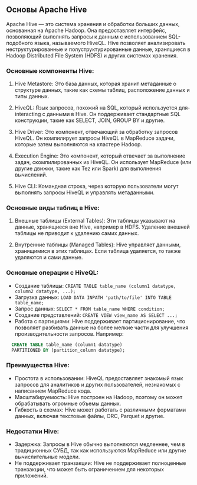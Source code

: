 ## Основы Apache Hive

Apache Hive — это система хранения и обработки больших данных, основанная на Apache Hadoop. Она предоставляет интерфейс, позволяющий выполнять запросы к данным с использованием SQL-подобного языка, называемого HiveQL. Hive позволяет анализировать неструктурированные и полуструктурированные данные, хранящиеся в Hadoop Distributed File System (HDFS) и других системах хранения.

### Основные компоненты Hive:

1. Hive Metastore: Это база данных, которая хранит метаданные о структуре данных, такие как схемы таблиц, расположение данных и типы данных.

2. HiveQL: Язык запросов, похожий на SQL, который используется для-interacting с данными в Hive. Он поддерживает стандартные SQL конструкции, такие как SELECT, JOIN, GROUP BY и другие.

3. Hive Driver: Это компонент, отвечающий за обработку запросов HiveQL. Он компилирует запросы HiveQL в MapReduce задачи, которые затем выполняются на кластере Hadoop.

4. Execution Engine: Это компонент, который отвечает за выполнение задач, скомпилированных из HiveQL. Он использует MapReduce (или другие движки, такие как Tez или Spark) для выполнения вычислений.

5. Hive CLI: Командная строка, через которую пользователи могут выполнять запросы HiveQL и управлять метаданными.

### Основные виды таблиц в Hive:

1. Внешные таблицы (External Tables): Эти таблицы указывают на данные, хранящиеся вне Hive, например в HDFS. Удаление внешней таблицы не приводит к удалению самих данных.

2. Внутренние таблицы (Managed Tables): Hive управляет данными, хранящимися в этих таблицах. Если таблица удаляется, то также удаляются и сами данные.

### Основные операции с HiveQL:

- Создание таблицы: `CREATE TABLE table_name (column1 datatype, column2 datatype, ...);`
- Загрузка данных: `LOAD DATA INPATH 'path/to/file' INTO TABLE table_name;`
- Запрос данных: `SELECT * FROM table_name WHERE condition;`
- Создание представлений: `CREATE VIEW view_name AS SELECT ...;`
- Работа с партициями: Hive поддерживает партиционирование, что позволяет разбивать данные на более мелкие части для улучшения производительности запросов. Например:

```sql
  CREATE TABLE table_name (column1 datatype)
  PARTITIONED BY (partition_column datatype);
```

### Преимущества Hive:

- Простота в использовании: HiveQL предоставляет знакомый язык запросов для аналитиков и других пользователей, незнакомых с написанием MapReduce кода.
- Масштабируемость: Hive построен на Hadoop, поэтому он может обрабатывать огромные объемы данных.
- Гибкость в схемах: Hive может работать с различными форматами данных, включая текстовые файлы, ORC, Parquet и другие.

### Недостатки Hive:

- Задержка: Запросы в Hive обычно выполняются медленнее, чем в традиционных СУБД, так как используются MapReduce или другие вычислительные модели.
- Не поддерживает транзакции: Hive не поддерживает полноценные транзакции, что может быть ограничением для некоторых приложений.